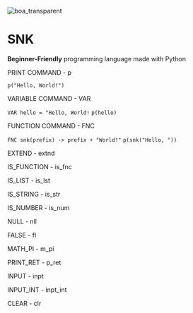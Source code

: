 ![boa_transparent](https://github.com/user-attachments/assets/64afb3b2-5dc8-4923-ada7-d3c9cdbeca48)

# SNK

**Beginner-Friendly** programming language made with Python

PRINT COMMAND - p

`p("Hello, World!")`

VARIABLE COMMAND - VAR

```VAR hello = "Hello, World!```
```p(hello)```

FUNCTION COMMAND - FNC

```FNC snk(prefix) -> prefix + "World!"```
```p(snk("Hello, "))```

EXTEND - extnd

IS_FUNCTION - is_fnc

IS_LIST - is_lst

IS_STRING - is_str

IS_NUMBER - is_num

NULL - nll

FALSE - fl

MATH_PI - m_pi

PRINT_RET - p_ret

INPUT - inpt

INPUT_INT - inpt_int

CLEAR - clr

